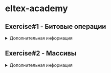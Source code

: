 # eltex-academy
## Exercise#1 - Битовые операции
<details>
  <summary>Дополнительная информация</summary>
   
Задание№1
Введите целое положительное число от 0 до 255 включительно: 123
01111011
 
Задание№2
Введите целое число от -128 до 127 включительно: -123
10000101 

Задание№3
Введите целое положительное число от 0 до 255 включительно: 123
6 - 01111011

Задание№4
Введите целое положительное число: 123
Введите целое положительное число от 0 до 255 включительно: 123
00000000000000000111101101111011 
31611

</details>

## Exercise#2 - Массивы
<details>
  <summary>Дополнительная информация</summary>
   
Задание №1 
Введите число от 1 до 99: 
6
1 2 3 4 5 6 
7 8 9 10 11 12 
13 14 15 16 17 18 
19 20 21 22 23 24 
25 26 27 28 29 30 
31 32 33 34 35 36 

Задание №2 
Введите число от 1 до 99: 6
6 5 4 3 2 1 

Задание №3 
Введите число от 0 до 99:6
0 0 0 0 0 1 
0 0 0 0 1 1 
0 0 0 1 1 1 
0 0 1 1 1 1 
0 1 1 1 1 1 
1 1 1 1 1 1 

Задание №4 
Введите число от 0 до 99:7
1 2 3 4 5 6 7 
24 25 26 27 28 29 8 
23 40 41 42 43 30 9 
22 39 48 49 44 31 10 
21 38 47 46 45 32 11 
20 37 36 35 34 33 12 
19 18 17 16 15 14 13 

</details>
